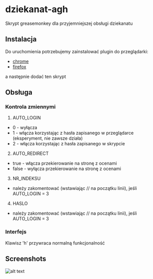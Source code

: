 # dziekanat-agh

Skrypt greasemonkey dla przyjemniejszej obsługi dziekanatu

## Instalacja

Do uruchomienia potrzebujemy zainstalować plugin do przeglądarki:
* [chrome](https://chrome.google.com/webstore/detail/tampermonkey/dhdgffkkebhmkfjojejmpbldmpobfkfo)
* [firefox](https://addons.mozilla.org/pl/firefox/addon/greasemonkey)

a następnie dodać ten skrypt

## Obsługa

### Kontrola zmiennymi

1. AUTO_LOGIN
 * 0 - wyłącza
 * 1 - włącza korzystając z hasła zapisanego w przeglądarce (eksperyment, nie zawsze działa)
 * 2 - włącza korzystając z hasła zapisanego w skrypcie
2. AUTO_REDIRECT
 * true - włącza przekierowanie na stronę z ocenami
 * false - wyłącza przekierowanie na stronę z ocenami
3. NR_INDEKSU
 * należy zakomentować (wstawiając // na początku linii), jeśli AUTO_LOGIN = 3
4. HASLO
 * należy zakomentować (wstawiając // na początku linii), jeśli AUTO_LOGIN = 3

### Interfejs
Klawisz 'h' przywraca normalną funkcjonalność

## Screenshots
![alt text](http://i.imgur.com/sm0hLbH.png "S1")
